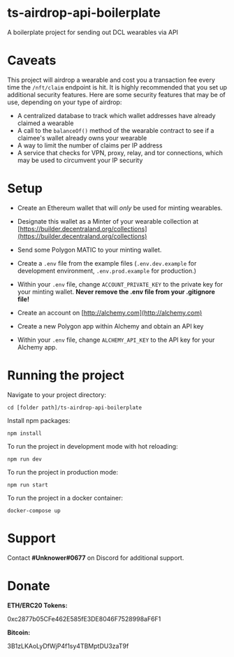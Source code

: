 # ts-airdrop-api-boilerplate
A boilerplate project for sending out DCL wearables via API

# Caveats

This project will airdrop a wearable and cost you a transaction fee every time the `/nft/claim` endpoint is hit. It is highly recommended that you set up additional security features. 
Here are some security features that may be of use, depending on your type of airdrop:

 - A centralized database to track which wallet addresses have already claimed a wearable
 - A call to the `balanceOf()` method of the wearable contract to see if a claimee's wallet already owns your wearable
 - A way to limit the number of claims per IP address
 - A service that checks for VPN, proxy, relay, and tor connections, which may be used to circumvent your IP security
  
# Setup

- Create an Ethereum wallet that will *only* be used for minting wearables.

- Designate this wallet as a Minter of your wearable collection at [https://builder.decentraland.org/collections](https://builder.decentraland.org/collections)

- Send some Polygon MATIC to your minting wallet.

- Create a `.env` file from the example files (`.env.dev.example` for development environment, `.env.prod.example` for production.) 

- Within your `.env` file, change `ACCOUNT_PRIVATE_KEY` to the private key for your minting wallet. **Never remove the .env file from your .gitignore file!**

- Create an account on [http://alchemy.com](http://alchemy.com)

- Create a new Polygon app within Alchemy and obtain an API key

- Within your `.env` file, change `ALCHEMY_API_KEY` to the API key for your Alchemy app.

# Running the project

Navigate to your project directory:

`cd [folder path]/ts-airdrop-api-boilerplate`

Install npm packages:

`npm install`

To run the project in development mode with hot reloading:

`npm run dev` 

To run the project in production mode:

`npm run start`

To run the project in a docker container:

`docker-compose up`

# Support
Contact **#Unknower#0677** on Discord for additional support.

# Donate
**ETH/ERC20 Tokens:** 

0xc2877b05CFe462E585fE3DE8046F7528998aF6F1

**Bitcoin:** 

3B1zLKAoLyDfWjP4f1sy4TBMptDU3zaT9f
